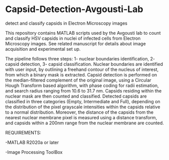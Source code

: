 # Capsid-Detection-Avgousti-Lab
detect and classify capsids in Electron Microscopy images

This repository contains MATLAB scripts used by the Avgousti lab to count and classify HSV capsids in nuclei of infected cells from Electron Microscopy images. See related manuscript for details about image acquisition and experimental set up.

The pipeline follows three steps: 1- nuclear boundaries identification, 2- capsid detection, 3- capsid classification. Nuclear boundaries are identified with user input, by outlining a freehand contour of the nucleus of interest, from which a binary mask is extracted. Capsid detection is performed on the median-filtered complement of the original image, using a Circular Hough Transform based algorithm, with phase coding for radii estimation, and search radius ranging from 10.6 to 31.7 nm. Capsids residing within the nuclear mask are then counted and classified. Detected capsids are classified in three categories (Empty, Intermediate and Full), depending on the distribution of the pixel grayscale intensities within the capsids relative to a normal distribution. Moreover, the distance of the capsids from the nearest nuclear membrane pixel is measured using a distance transform, and capsids within a 200nm range from the nuclear membrane are counted.

REQUIREMENTS:

-MATLAB R2020a or later

-Image Processing ToolBox

  
